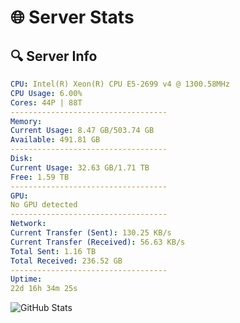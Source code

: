 # 🌐 Server Stats
## 🔍 Server Info
```yaml
CPU: Intel(R) Xeon(R) CPU E5-2699 v4 @ 1300.58MHz
CPU Usage: 6.00%
Cores: 44P | 88T
-----------------------------------
Memory:
Current Usage: 8.47 GB/503.74 GB
Available: 491.81 GB
-----------------------------------
Disk:
Current Usage: 32.63 GB/1.71 TB
Free: 1.59 TB
-----------------------------------
GPU:
No GPU detected
-----------------------------------
Network:
Current Transfer (Sent): 130.25 KB/s
Current Transfer (Received): 56.63 KB/s
Total Sent: 1.16 TB
Total Received: 236.52 GB
-----------------------------------
Uptime:
22d 16h 34m 25s
```
![GitHub Stats](https://img.shields.io/badge/Updated-2025-05-12_09:43:13-blue)
